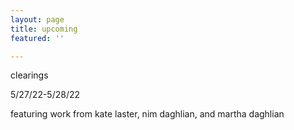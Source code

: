 ```yaml
---
layout: page
title: upcoming
featured: ''

---
```

clearings

5/27/22-5/28/22

featuring work from kate laster, nim daghlian, and martha daghlian